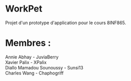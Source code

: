 # WorkPet
Projet d'un prototype d'application pour le cours 8INF865.

# Membres :
Annie Abhay - JuviaBerry  
Xavier Palix - XPalix  
Diallo Mamadou Sounoussy - Sunsi13  
Charles Wang - Chaphogriff  

